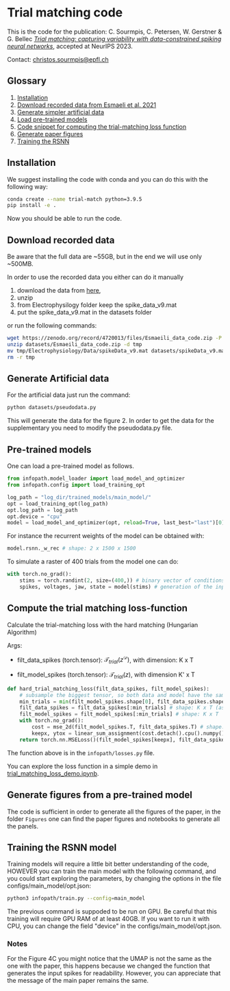 # Trial matching code

This is the code for the publication:
C. Sourmpis, C. Petersen, W. Gerstner & G. Bellec
[*Trial matching: capturing variability with data-constrained spiking neural networks*](https://neurips.cc/virtual/2023/poster/71974), accepted at NeurIPS 2023.

Contact:
[christos.sourmpis@epfl.ch](mailto:christos.sourmpis@epfl.ch)


## Glossary
1) [Installation](#Installation)
2) [Download recorded data from Esmaeli et al. 2021](#download-recorded-data)
3) [Generate simpler artificial data](#generate-artificial-data)
4) [Load pre-trained models](#pre-trained-models)
5) [Code snippet for computing the trial-matching loss function](#compute-the-trial-matching-loss-function)
6) [Generate paper figures](#generate-figures-from-a-pre-trained-model)
7) [Training the RSNN](#training-the-rsnn-model)

## Installation
We suggest installing the code with conda and you can do this with the following way:

```bash
conda create --name trial-match python=3.9.5
pip install -e .
```
Now you should be able to run the code.

## Download recorded data
Be aware that the full data are ~55GB, but in the end we will use only ~500MB.

In order to use the recorded data you either can do it manually 
1. download the data from [here](https://zenodo.org/record/4720013), 
2. unzip 
3. from Electrophysilogy folder keep the spike_data_v9.mat 
4. put the spike_data_v9.mat in the datasets folder 

or run the following commands:

```bash
wget https://zenodo.org/record/4720013/files/Esmaeili_data_code.zip -P datasets
unzip datasets/Esmaeili_data_code.zip -d tmp
mv tmp/Electrophysiology/Data/spikeData_v9.mat datasets/spikeData_v9.mat
rm -r tmp
```

## Generate Artificial data
For the artificial data just run the command:
```bash
python datasets/pseudodata.py
```
This will generate the data for the figure 2. In order to get the data for the supplementary you need to modify the pseudodata.py file.

## Pre-trained models 

One can load a pre-trained model as follows.

```python
from infopath.model_loader import load_model_and_optimizer
from infopath.config import load_training_opt

log_path = "log_dir/trained_models/main_model/"
opt = load_training_opt(log_path)
opt.log_path = log_path
opt.device = "cpu"
model = load_model_and_optimizer(opt, reload=True, last_best="last")[0]
```

For instance the recurrent weights of the model can be obtained with:
```python
model.rsnn._w_rec # shape: 2 x 1500 x 1500
```

To simulate a raster of 400 trials from the model one can do:
```python
with torch.no_grad():
    stims = torch.randint(2, size=(400,)) # binary vector of conditions (absence or presence of whisker stimulation)
    spikes, voltages, jaw, state = model(stims) # generation of the input spikes and simulation of the RSNN
```

## Compute the trial matching loss-function

Calculate the trial-matching loss with the hard matching (Hungarian Algorithm)

Args:


* filt_data_spikes (torch.tensor): $\mathcal{T}_{trial}(z^\mathcal{D})$, with dimension: K x T

* filt_model_spikes (torch.tensor): $\mathcal{T}_{trial}(z)$, with dimension K'  x T

```python
def hard_trial_matching_loss(filt_data_spikes, filt_model_spikes):
    # subsample the biggest tensor, so both data and model have the same #trials
    min_trials = min(filt_model_spikes.shape[0], filt_data_spikes.shape[0])
    filt_data_spikes = filt_data_spikes[:min_trials] # shape: K x T (assuming K = min(K,K'))
    filt_model_spikes = filt_model_spikes[:min_trials] # shape: K x T
    with torch.no_grad():
        cost = mse_2d(filt_model_spikes.T, filt_data_spikes.T) # shape: K x K 
        keepx, ytox = linear_sum_assignment(cost.detach().cpu().numpy()) # keepx and ytox are trial indices
    return torch.nn.MSELoss()(filt_model_spikes[keepx], filt_data_spikes[ytox])
```

The function above is in the `infopath/losses.py` file.

You can explore the loss function in a simple demo in [trial_matching_loss_demo.ipynb](trial_matching_loss_demo.ipynb).


## Generate figures from a pre-trained model

The code is sufficient in order to generate all the figures of the paper, in the folder `Figures` one can find the paper figures and notebooks to generate all the panels.

## Training the RSNN model

Training models will require a little bit better understanding of the code, HOWEVER you can train the main model with the following command, and you could start exploring the parameters, by changing the options in the file configs/main_model/opt.json:

```bash
python3 infopath/train.py --config=main_model
```
The previous command is suppoded to be run on GPU. Be careful that this training will require GPU RAM of at least 40GB. If you want to run it with CPU, you can change the field "device" in the configs/main_model/opt.json.

### Notes
For the Figure 4C you might notice that the UMAP is not the same as the one with the paper, this happens because we changed the function that generates the input spikes for readability. However, you can appreciate that the message of the main paper remains the same.
